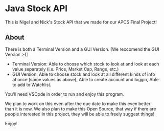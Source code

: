 # Java Stock API
This is Nigel and Nick's Stock API that we made for our APCS Final Project!

## About
There is both a Terminal Version and a GUI Version. [We reccomend the GUI Version :-)]
- Terminal Version: Able to choose which stock to look at and look at each value separately (i.e. Price, Market Cap, Range, etc.)
- GUI Version: Able to choose stock and look at all different kinds of info at once (same values as above), Able to create account and loggin, Able to add to Watchlist.

You'll need VSCode in order to run and enjoy this program.

We plan to work on this even after the due date to make this even better than it is now.
We also plan to make this Open Source, that way if there are people interested in this project, they will be able to freely suggest things!

Enjoy!

